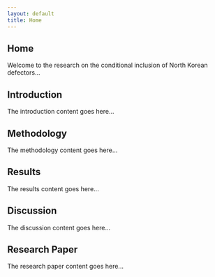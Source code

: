 ```yaml
---
layout: default
title: Home
---
```


<!-- Home Section -->
<section id="home" class="section">
  <div class="container">
    <h1>Home</h1>
    <p>Welcome to the research on the conditional inclusion of North Korean defectors...</p>
  </div>
</section>

<!-- Introduction Section -->
<section id="introduction" class="section">
  <div class="container">
    <h2>Introduction</h2>
    <p>The introduction content goes here...</p>
  </div>
</section>

<!-- Methodology Section -->
<section id="methodology" class="section">
  <div class="container">
    <h2>Methodology</h2>
    <p>The methodology content goes here...</p>
  </div>
</section>

<!-- Results Section -->
<section id="results" class="section">
  <div class="container">
    <h2>Results</h2>
    <p>The results content goes here...</p>
  </div>
</section>

<!-- Discussion Section -->
<section id="discussion" class="section">
  <div class="container">
    <h2>Discussion</h2>
    <p>The discussion content goes here...</p>
  </div>
</section>

<!-- Research Paper Section -->
<section id="research" class="section">
  <div class="container">
    <h2>Research Paper</h2>
    <p>The research paper content goes here...</p>
  </div>
</section>
